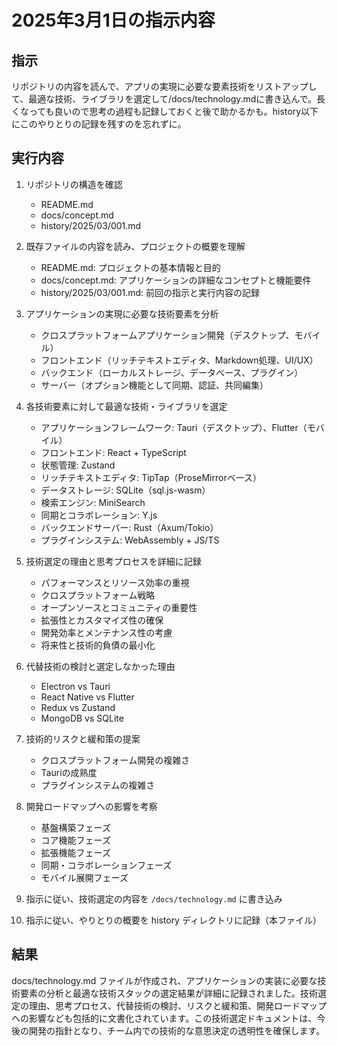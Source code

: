 # 2025年3月1日の指示内容

## 指示

リポジトリの内容を読んで、アプリの実現に必要な要素技術をリストアップして、最適な技術、ライブラリを選定して/docs/technology.mdに書き込んで。長くなっても良いので思考の過程も記録しておくと後で助かるかも。history以下にこのやりとりの記録を残すのを忘れずに。

## 実行内容

1. リポジトリの構造を確認
   - README.md
   - docs/concept.md
   - history/2025/03/001.md

2. 既存ファイルの内容を読み、プロジェクトの概要を理解
   - README.md: プロジェクトの基本情報と目的
   - docs/concept.md: アプリケーションの詳細なコンセプトと機能要件
   - history/2025/03/001.md: 前回の指示と実行内容の記録

3. アプリケーションの実現に必要な技術要素を分析
   - クロスプラットフォームアプリケーション開発（デスクトップ、モバイル）
   - フロントエンド（リッチテキストエディタ、Markdown処理、UI/UX）
   - バックエンド（ローカルストレージ、データベース、プラグイン）
   - サーバー（オプション機能として同期、認証、共同編集）

4. 各技術要素に対して最適な技術・ライブラリを選定
   - アプリケーションフレームワーク: Tauri（デスクトップ）、Flutter（モバイル）
   - フロントエンド: React + TypeScript
   - 状態管理: Zustand
   - リッチテキストエディタ: TipTap（ProseMirrorベース）
   - データストレージ: SQLite（sql.js-wasm）
   - 検索エンジン: MiniSearch
   - 同期とコラボレーション: Y.js
   - バックエンドサーバー: Rust（Axum/Tokio）
   - プラグインシステム: WebAssembly + JS/TS

5. 技術選定の理由と思考プロセスを詳細に記録
   - パフォーマンスとリソース効率の重視
   - クロスプラットフォーム戦略
   - オープンソースとコミュニティの重要性
   - 拡張性とカスタマイズ性の確保
   - 開発効率とメンテナンス性の考慮
   - 将来性と技術的負債の最小化

6. 代替技術の検討と選定しなかった理由
   - Electron vs Tauri
   - React Native vs Flutter
   - Redux vs Zustand
   - MongoDB vs SQLite

7. 技術的リスクと緩和策の提案
   - クロスプラットフォーム開発の複雑さ
   - Tauriの成熟度
   - プラグインシステムの複雑さ

8. 開発ロードマップへの影響を考察
   - 基盤構築フェーズ
   - コア機能フェーズ
   - 拡張機能フェーズ
   - 同期・コラボレーションフェーズ
   - モバイル展開フェーズ

9. 指示に従い、技術選定の内容を `/docs/technology.md` に書き込み

10. 指示に従い、やりとりの概要を history ディレクトリに記録（本ファイル）

## 結果

docs/technology.md ファイルが作成され、アプリケーションの実装に必要な技術要素の分析と最適な技術スタックの選定結果が詳細に記録されました。技術選定の理由、思考プロセス、代替技術の検討、リスクと緩和策、開発ロードマップへの影響なども包括的に文書化されています。この技術選定ドキュメントは、今後の開発の指針となり、チーム内での技術的な意思決定の透明性を確保します。
